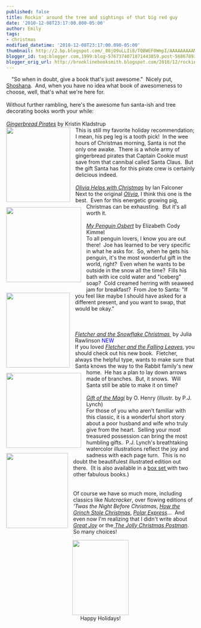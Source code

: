 ```yaml
---
published: false
title: Rockin' around the tree and sightings of that big red guy
date: '2010-12-08T23:17:00.000-05:00'
author: Emily
tags:
- christmas
modified_datetime: '2010-12-08T23:17:00.090-05:00'
thumbnail: http://2.bp.blogspot.com/_88jO9uLLIi8/TQBWEF0WmpI/AAAAAAAAAMw/sxmtk8AMIsw/s72-c/gingerbread-pirates.jpg
blogger_id: tag:blogger.com,1999:blog-5767374071871443859.post-5686789325981980313
blogger_orig_url: http://brooklinebooksmith.blogspot.com/2010/12/rockin-around-tree-and-sightings-of.html
---
```


<a href="http://2.bp.blogspot.com/_88jO9uLLIi8/TQBWUkgLRaI/AAAAAAAAAM4/j3e8c3_sr7U/s1600/magi.jpg" imageanchor="1" style="clear: left; float: left; margin-bottom: 1em; margin-right: 1em;"></a>"So when&nbsp;in doubt, give a book that's just awesome."&nbsp; Nicely put, <a href="http://brooklinebooksmith.blogspot.com/2010/12/when-choice-is-yours.html">Shoshana</a>.&nbsp; And, when you have no idea what book of awesomeness to choose, well, that's what we're here for.<br /><br />Without further rambling, here's the awesome fun santa-ish and tree decorating books worth your while:<br /><br /><a href="http://www.brooklinebooksmith-shop.com/book/9780763632236"><i>Gingerbread Pirates</i></a> by Kristin Kladstrup<br /><a href="http://2.bp.blogspot.com/_88jO9uLLIi8/TQBWEF0WmpI/AAAAAAAAAMw/sxmtk8AMIsw/s1600/gingerbread-pirates.jpg" style="clear: left; float: left; margin-bottom: 1em; margin-right: 1em;"><img border="0" height="200" src="http://2.bp.blogspot.com/_88jO9uLLIi8/TQBWEF0WmpI/AAAAAAAAAMw/sxmtk8AMIsw/s200/gingerbread-pirates.jpg" width="171" /></a>This is still my favorite holiday recommendation; I mean, his peg leg is a tooth pick!&nbsp; In the wee hours of Christmas morning, Santa is not the only one awake.&nbsp; There is a whole army of gingerbread pirates that Captain Cookie must save from that cannibal called Santa Claus.&nbsp; But the gift Santa has for this pirate crew is certainly delicious indeed.<br /><br /><a href="http://www.brooklinebooksmith-shop.com/book/9781416907862"><i>Olivia Helps with Christmas</i></a> by Ian Falconer<br /><a href="http://1.bp.blogspot.com/_88jO9uLLIi8/TQBWWvnRwaI/AAAAAAAAAM8/Bj8wKx8FUd0/s1600/olivi.jpg" style="clear: left; float: left; margin-bottom: 1em; margin-right: 1em;"><img border="0" height="200" src="http://1.bp.blogspot.com/_88jO9uLLIi8/TQBWWvnRwaI/AAAAAAAAAM8/Bj8wKx8FUd0/s200/olivi.jpg" width="200" /></a><a href="http://1.bp.blogspot.com/_88jO9uLLIi8/TQBWWvnRwaI/AAAAAAAAAM8/Bj8wKx8FUd0/s1600/olivi.jpg" style="clear: left; float: left; margin-bottom: 1em; margin-right: 1em;"></a>Next to the original <a href="http://www.brooklinebooksmith-shop.com/book/9780689829536"><i>Olivia</i></a>, I think this one is the best.&nbsp; Even for this energetic growing pig, Christmas can be exhausting.&nbsp; But it's all worth it.<br /><br /><a href="http://www.brooklinebooksmith-shop.com/book/9780763636920"><i>My Penguin Osbert</i></a> by Elizabeth Cody Kimmel<br /><a href="http://1.bp.blogspot.com/_88jO9uLLIi8/TQBWW3jxrvI/AAAAAAAAANA/tE-ruPtnCpw/s1600/osbert.jpg" style="clear: left; float: left; margin-bottom: 1em; margin-right: 1em;"><img border="0" height="200" src="http://1.bp.blogspot.com/_88jO9uLLIi8/TQBWW3jxrvI/AAAAAAAAANA/tE-ruPtnCpw/s200/osbert.jpg" width="170" /></a>To all penguin lovers, I know you are out there!&nbsp; Joe has learned to be very specific in what he asks for.&nbsp; So, when he gets his penguin, it's the most wonderful gift in the world, right?&nbsp; Even when he wants to be outside in the snow all the time?&nbsp; Fills his bath with ice cold water and "iceberg" soap?&nbsp; Cold creamed herring with seaweed jam for breakfast?&nbsp; From Joe to Santa: "If you feel like maybe I should have asked for a different present, and you want to swap, that would be okay."<br /><br /><br /><br /><a href="http://www.brooklinebooksmith-shop.com/book/9780061990335"><i>Fletcher and the Snowflake Christmas&nbsp;</i></a><span style="color: blue;"><span style="color: black;"><span style="background-color: black;"></span> </span></span>by Julia Rawlinson <span style="color: blue;"><span style="color: black;"></span>NEW</span><br /><a href="http://4.bp.blogspot.com/_88jO9uLLIi8/TQBWK0ZCBUI/AAAAAAAAAM0/oRI_mhEY-PY/s1600/Fletcher.jpg" style="clear: left; float: left; margin-bottom: 1em; margin-right: 1em;"><img border="0" height="200" src="http://4.bp.blogspot.com/_88jO9uLLIi8/TQBWK0ZCBUI/AAAAAAAAAM0/oRI_mhEY-PY/s200/Fletcher.jpg" width="200" /></a>If you loved <a href="http://brooklinebooksmith.blogspot.com/2010/09/i-smell-goodness-approaching-d.html"><i>Fletcher and the Falling Leaves</i></a>, you should check out his new book.&nbsp; Fletcher, always the helpful type, wants to make sure that Santa knows the way to the Rabbit family's new home.&nbsp; He has a plan to lay down arrows made of branches.&nbsp; But, it snows.&nbsp; Will Santa still be able to make it on time?<br /><br /><a href="http://www.brooklinebooksmith-shop.com/book/9780763635305"><i>Gift of the Magi</i></a> by O. Henry (illustr. by P.J. Lynch)<br /><a href="http://2.bp.blogspot.com/_88jO9uLLIi8/TQBWUkgLRaI/AAAAAAAAAM4/j3e8c3_sr7U/s1600/magi.jpg" style="clear: left; float: left; margin-bottom: 1em; margin-right: 1em;"><img border="0" height="200" src="http://2.bp.blogspot.com/_88jO9uLLIi8/TQBWUkgLRaI/AAAAAAAAAM4/j3e8c3_sr7U/s200/magi.jpg" width="165" /></a>For those of you who aren't familiar with this classic, it is a wonderful short story about a poor husband and wife who truly give from the heart.&nbsp; Selling your most treasured possession can bring the most humbling gifts.&nbsp; P.J. Lynch's breathtaking watercolor illustrations reflect the joy and sadness with each page turn.&nbsp; This is no doubt the beautifulest illustrated edition out there.&nbsp; (It is also available in a <a href="http://www.brooklinebooksmith-shop.com/book/9780763643799">box set </a>with two other fabulous books.)<br /><br /><br />Of course we have so much more, including classics like <i>Nutcracker</i>, over flowing editions of<i> 'Twas the Night Before Christmas</i>, <a href="http://www.brooklinebooksmith-shop.com/book/9780375838477"><i>How the Grinch Stole Christmas</i></a>, <a href="http://www.brooklinebooksmith-shop.com/book/9780395389492"><i>Polar Express</i></a>...&nbsp; And even now I'm realizing that I didn't write about <a href="http://www.brooklinebooksmith-shop.com/book/9780763649968"><i>Great Joy</i></a> or the<a href="http://www.brooklinebooksmith-shop.com/book/9780316127158"><i> The Jolly Christmas Postman</i></a>.&nbsp; So many choices!<br /><div class="separator" style="clear: both; text-align: center;"><a href="http://4.bp.blogspot.com/_88jO9uLLIi8/TQBRmo8tAII/AAAAAAAAAMs/ufGlqPEoqZU/s1600/IMG_4348.JPG" imageanchor="1" style="margin-left: 1em; margin-right: 1em;"><img border="0" height="200" src="http://4.bp.blogspot.com/_88jO9uLLIi8/TQBRmo8tAII/AAAAAAAAAMs/ufGlqPEoqZU/s200/IMG_4348.JPG" width="150" /></a></div><div style="text-align: center;">Happy Holidays!</div>